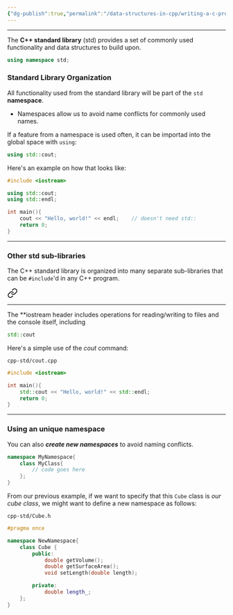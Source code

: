 ```yaml
---
{"dg-publish":true,"permalink":"/data-structures-in-cpp/writing-a-c-program/c-standard-library-std/","noteIcon":"1"}
---
```


---
The **C++ standard library** (std) provides a set of commonly used functionality and data structures to build upon.

```c++
using namespace std;
```

### Standard Library Organization

All functionality used from the standard library will be part of the `std` **namespace**.

- Namespaces allow us to avoid name conflicts for commonly used names.

If a feature from a namespace is used often, it can be importad into the global space with `using`:

```c++
using std::cout;
```

Here's an example on how that looks like:
```c++
#include <iostream>

using std::cout;
using std::endl;

int main(){
	cout << "Hello, world!" << endl;    // doesn't need std::
	return 0;
}
```

---
### Other std sub-libraries

The C++ standard library is organized into many separate sub-libraries that can be `#include`'d in any C++ program.


<div class="transclusion internal-embed is-loaded"><a class="markdown-embed-link" href="/data-structures-in-cpp/writing-a-c-program/iostream/" aria-label="Open link"><svg xmlns="http://www.w3.org/2000/svg" width="24" height="24" viewBox="0 0 24 24" fill="none" stroke="currentColor" stroke-width="2" stroke-linecap="round" stroke-linejoin="round" class="svg-icon lucide-link"><path d="M10 13a5 5 0 0 0 7.54.54l3-3a5 5 0 0 0-7.07-7.07l-1.72 1.71"></path><path d="M14 11a5 5 0 0 0-7.54-.54l-3 3a5 5 0 0 0 7.07 7.07l1.71-1.71"></path></svg></a><div class="markdown-embed">




---
The **iostream header includes operations for reading/writing to files and the console itself, including 

```c++
std::cout
```

Here's a simple use of the _cout_ command:

`cpp-std/cout.cpp`
```c++
#include <iostream>

int main(){
	std::cout << "Hello, world!" << std::endl;
	return 0;
}
```

</div></div>


---
### Using an unique namespace

You can also ___create new namespaces___ to avoid naming conflicts.

```c++
namespace MyNamespace{
	class MyClass{
		// code goes here
	};
}
```

From our previous example, if we want to specify that this `Cube` class is _our cube class_, we might want to define a new namespace as follows:

`cpp-std/Cube.h`
```c++
#pragma once

namespace NewNamespace{
	class Cube {
		public:
			double getVolume();
			double getSurfaceArea();
			void setLength(double length);

		private:
			double length_;
	};
}
```
